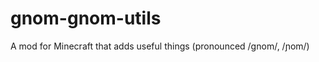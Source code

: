 gnom-gnom-utils
===============

A mod for Minecraft that adds useful things (pronounced /ɡnom/, /ɲom/)
